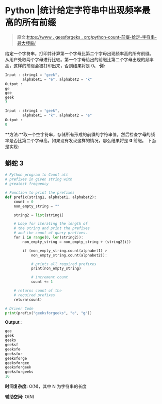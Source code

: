 # Python |统计给定字符串中出现频率最高的所有前缀

> 原文:[https://www . geesforgeks . org/python-count-前缀-给定-字符串-最大频率/](https://www.geeksforgeeks.org/python-count-prefixes-given-string-greatest-frequency/)

给定一个字符串，打印并计算第一个字母比第二个字母出现频率高的所有前缀。
从用户处取两个字母进行比较。第一个字母给出的前缀比第二个字母出现的频率高，这样的前缀会被打印出来，否则结果将是 0。
**例:**

```py
Input : string1 = "geek", 
        alphabet1 = "e", alphabet2 = "k"
Output :
ge
gee
geek
3

Input : string1 = "geek",
        alphabet1 = "k", alphabet2 = "e"
Output :
0
```

**方法:**取一个空字符串，存储所有形成的前缀的字符串值。然后检查字母的频率是否比第二个字母高。如果没有发现这样的情况，那么结果将是 **0** 前缀。
下面是实现:

## 蟒蛇 3

```py
# Python program to Count all
# prefixes in given string with
# greatest frequency

# Function to print the prefixes
def prefix(string1, alphabet1, alphabet2):
    count = 0
    non_empty_string = ""

    string2 = list(string1)

    # Loop for iterating the length of
    # the string and print the prefixes
    # and the count of query prefixes.
    for i in range(0, len(string2)):
        non_empty_string = non_empty_string + (string2[i])

        if (non_empty_string.count(alphabet1) >
            non_empty_string.count(alphabet2)):

            # prints all required prefixes
            print(non_empty_string)

            # increment count
            count += 1

    # returns count of the
    # required prefixes
    return(count)

# Driver Code
print(prefix("geeksforgeeks", "e", "g"))
```

**Output :** 

```py
gee
geek
geeks
geeksf
geeksfo
geeksfor
geeksforge
geeksforgee
geeksforgeek
geeksforgeeks
10
```

**时间复杂度:** O(N)，其中 N 为字符串的长度

**辅助空间:** O(N)